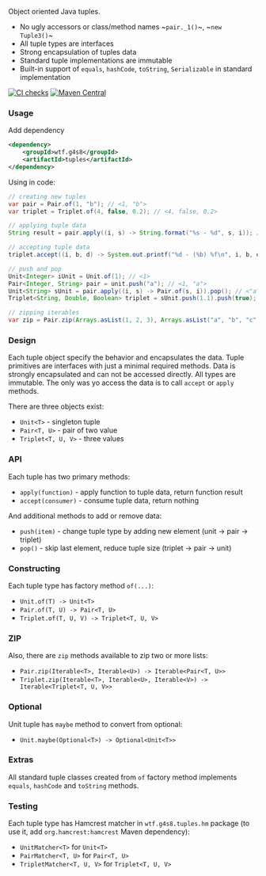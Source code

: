 Object oriented Java tuples.

 - No ugly accessors or class/method names ~`pair._1()`~, ~`new Tuple3()`~
 - All tuple types are interfaces
 - Strong encapsulation of tuples data
 - Standard tuple implementations are immutable
 - Built-in support of `equals`, `hashCode`, `toString`, `Serializable` in standard implementation

[![CI checks](https://github.com/g4s8/tuples/actions/workflows/ci-checks.yml/badge.svg)](https://github.com/g4s8/tuples/actions/workflows/ci-checks.yml)
[![Maven Central](https://img.shields.io/maven-central/v/wtf.g4s8/tuples)](https://maven-badges.herokuapp.com/maven-central/wtf.g4s8/tuples)

### Usage

Add dependency
```xml
<dependency>
    <groupId>wtf.g4s8</groupId>
    <artifactId>tuples</artifactId>
</dependency>
```

Using in code:
```java
// creating new tuples
var pair = Pair.of(1, "b"); // <1, "b">
var triplet = Triplet.of(4, false, 0.2); // <4, false, 0.2>

// applying tuple data
String result = pair.apply((i, s) -> String.format("%s - %d", s, i)); // b - 1

// accepting tuple data
triplet.accept((i, b, d) -> System.out.printf("%d - (%b) %f\n", i, b, d)); // 4 - (false) 0.2 

// push and pop
Unit<Integer> iUnit = Unit.of(1); // <1>
Pair<Integer, String> pair = unit.push("a"); // <1, "a">
Unit<String> sUnit = pair.apply((i, s) -> Pair.of(s, i)).pop(); // <"a">
Triplet<String, Double, Boolean> triplet = sUnit.push(1.1).push(true); // <"a", 1.1, true>

// zipping iterables
var zip = Pair.zip(Arrays.asList(1, 2, 3), Arrays.asList("a", "b", "c")); // [<1, "a">, <2, "b">, <3, "c">]
```

### Design

Each tuple object specify the behavior and encapsulates the data.
Tuple primitives are interfaces with just a minimal required methods.
Data is strongly encapsulated and can not be accessed directly.
All types are immutable.
The only was yo access the data is to call `accept` or `apply` methods.

There are three objects exist:
 - `Unit<T>` - singleton tuple
 - `Pair<T, U>` - pair of two value
 - `Triplet<T, U, V>` - three values

### API

Each tuple has two primary methods:
 - `apply(function)` - apply function to tuple data, return function result
 - `accept(consumer)` - consume tuple data, return nothing

And additional methods to add or remove data:
 - `push(item)` - change tuple type by adding new element (unit -> pair -> triplet)
 - `pop()` - skip last element, reduce tuple size (triplet -> pair -> unit)

### Constructing

Each tuple type has factory method `of(...)`:
 - `Unit.of(T) -> Unit<T>`
 - `Pair.of(T, U) -> Pair<T, U>`
 - `Triplet.of(T, U, V) -> Triplet<T, U, V>`

### ZIP

Also, there are `zip` methods available to zip two or more lists:
 - `Pair.zip(Iterable<T>, Iterable<U>) -> Iterable<Pair<T, U>>`
 - `Triplet.zip(Iterable<T>, Iterable<U>, Iterable<V>) -> Iterable<Triplet<T, U, V>>`

### Optional

Unit tuple has `maybe` method to convert from optional:
 - `Unit.maybe(Optional<T>) -> Optional<Unit<T>>`

### Extras

All standard tuple classes created from `of` factory method
implements `equals`, `hashCode` and `toString` methods.

### Testing

Each tuple type has Hamcrest matcher in `wtf.g4s8.tuples.hm` package
(to use it, add `org.hamcrest:hamcrest` Maven dependency):
 - `UnitMatcher<T>` for `Unit<T>`
 - `PairMatcher<T, U>` for `Pair<T, U>`
 - `TripletMatcher<T, U, V>` for `Triplet<T, U, V>`
